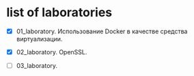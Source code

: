 # list of laboratories

 - [x] 01_laboratory. Использование Docker в качестве средства виртуализации.

 - [x] 02_laboratory. OpenSSL.

 - [ ] 03_laboratory. 
